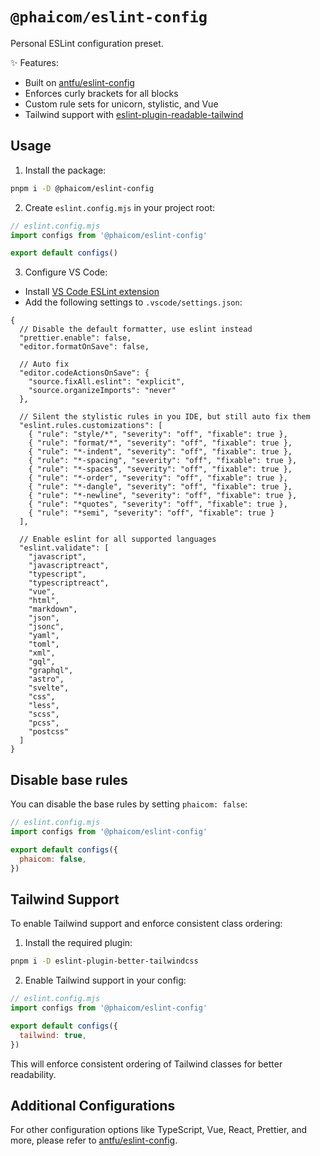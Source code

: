 # `@phaicom/eslint-config`

Personal ESLint configuration preset.

✨ Features:
- Built on [antfu/eslint-config](https://github.com/antfu/eslint-config)
- Enforces curly brackets for all blocks
- Custom rule sets for unicorn, stylistic, and Vue
- Tailwind support with [eslint-plugin-readable-tailwind](https://github.com/schoero/eslint-plugin-readable-tailwind)

## Usage

1. Install the package:
```bash
pnpm i -D @phaicom/eslint-config
```

2. Create `eslint.config.mjs` in your project root:
```js
// eslint.config.mjs
import configs from '@phaicom/eslint-config'

export default configs()
```

3. Configure VS Code:
  - Install [VS Code ESLint extension](https://marketplace.visualstudio.com/items?itemName=dbaeumer.vscode-eslint)
  - Add the following settings to `.vscode/settings.json`:

```jsonc
{
  // Disable the default formatter, use eslint instead
  "prettier.enable": false,
  "editor.formatOnSave": false,

  // Auto fix
  "editor.codeActionsOnSave": {
    "source.fixAll.eslint": "explicit",
    "source.organizeImports": "never"
  },

  // Silent the stylistic rules in you IDE, but still auto fix them
  "eslint.rules.customizations": [
    { "rule": "style/*", "severity": "off", "fixable": true },
    { "rule": "format/*", "severity": "off", "fixable": true },
    { "rule": "*-indent", "severity": "off", "fixable": true },
    { "rule": "*-spacing", "severity": "off", "fixable": true },
    { "rule": "*-spaces", "severity": "off", "fixable": true },
    { "rule": "*-order", "severity": "off", "fixable": true },
    { "rule": "*-dangle", "severity": "off", "fixable": true },
    { "rule": "*-newline", "severity": "off", "fixable": true },
    { "rule": "*quotes", "severity": "off", "fixable": true },
    { "rule": "*semi", "severity": "off", "fixable": true }
  ],

  // Enable eslint for all supported languages
  "eslint.validate": [
    "javascript",
    "javascriptreact",
    "typescript",
    "typescriptreact",
    "vue",
    "html",
    "markdown",
    "json",
    "jsonc",
    "yaml",
    "toml",
    "xml",
    "gql",
    "graphql",
    "astro",
    "svelte",
    "css",
    "less",
    "scss",
    "pcss",
    "postcss"
  ]
}
```

## Disable base rules
You can disable the base rules by setting `phaicom: false`:

```js
// eslint.config.mjs
import configs from '@phaicom/eslint-config'

export default configs({
  phaicom: false,
})
```

## Tailwind Support
To enable Tailwind support and enforce consistent class ordering:

1. Install the required plugin:
```bash
pnpm i -D eslint-plugin-better-tailwindcss
```

2. Enable Tailwind support in your config:
```js
// eslint.config.mjs
import configs from '@phaicom/eslint-config'

export default configs({
  tailwind: true,
})
```

This will enforce consistent ordering of Tailwind classes for better readability.
## Additional Configurations

For other configuration options like TypeScript, Vue, React, Prettier, and more, please refer to [antfu/eslint-config](https://github.com/antfu/eslint-config).
